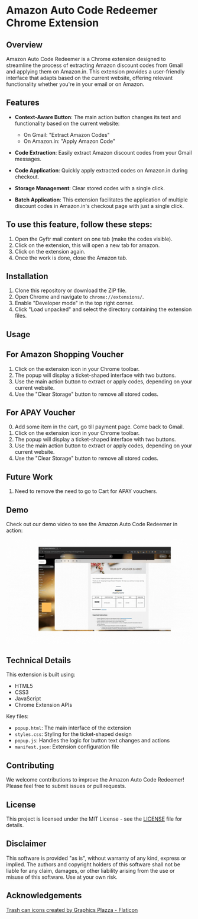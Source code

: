 # Amazon Auto Code Redeemer Chrome Extension

## Overview

Amazon Auto Code Redeemer is a Chrome extension designed to streamline the process of extracting Amazon discount codes from Gmail and applying them on Amazon.in. This extension provides a user-friendly interface that adapts based on the current website, offering relevant functionality whether you're in your email or on Amazon.

## Features

- **Context-Aware Button**: The main action button changes its text and functionality based on the current website:
  - On Gmail: "Extract Amazon Codes"
  - On Amazon.in: "Apply Amazon Code"

- **Code Extraction**: Easily extract Amazon discount codes from your Gmail messages.
- **Code Application**: Quickly apply extracted codes on Amazon.in during checkout.
- **Storage Management**: Clear stored codes with a single click.
- **Batch Application**: This extension facilitates the application of multiple discount codes in Amazon.in's checkout page with just a single click. 

## To use this feature, follow these steps:

   1. Open the Gyftr mail content on one tab (make the codes visible).
   2. Click on the extension, this will open a new tab for amazon.
   3. Click on the extension again.
   4. Once the work is done, close the Amazon tab. 

## Installation

1. Clone this repository or download the ZIP file.
2. Open Chrome and navigate to `chrome://extensions/`.
3. Enable "Developer mode" in the top right corner.
4. Click "Load unpacked" and select the directory containing the extension files.

## Usage

## For Amazon Shopping Voucher
1. Click on the extension icon in your Chrome toolbar.
2. The popup will display a ticket-shaped interface with two buttons.
3. Use the main action button to extract or apply codes, depending on your current website.
4. Use the "Clear Storage" button to remove all stored codes.

## For APAY Voucher
0. Add some item in the cart, go till payment page. Come back to Gmail.
1. Click on the extension icon in your Chrome toolbar.
2. The popup will display a ticket-shaped interface with two buttons.
3. Use the main action button to extract or apply codes, depending on your current website.
4. Use the "Clear Storage" button to remove all stored codes.

## Future Work
1. Need to remove the need to go to Cart for APAY vouchers.

## Demo

Check out our demo video to see the Amazon Auto Code Redeemer in action:

![Watch the demo video](demoAutoGyftr.gif)

## Technical Details

This extension is built using:
- HTML5
- CSS3
- JavaScript
- Chrome Extension APIs

Key files:
- `popup.html`: The main interface of the extension
- `styles.css`: Styling for the ticket-shaped design
- `popup.js`: Handles the logic for button text changes and actions
- `manifest.json`: Extension configuration file

## Contributing

We welcome contributions to improve the Amazon Auto Code Redeemer! Please feel free to submit issues or pull requests.

## License

This project is licensed under the MIT License - see the [LICENSE](LICENSE) file for details.

## Disclaimer

This software is provided "as is", without warranty of any kind, express or implied. The authors and copyright holders of this software shall not be liable for any claim, damages, or other liability arising from the use or misuse of this software. Use at your own risk.

## Acknowledgements

<a href="https://www.flaticon.com/free-icons/trash-can" title="trash can icons">Trash can icons created by Graphics Plazza - Flaticon</a>

